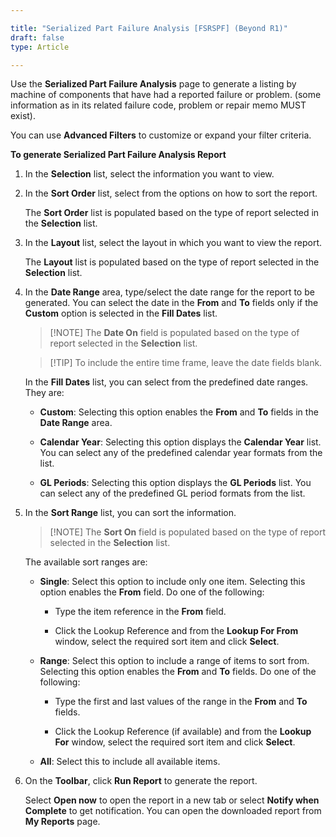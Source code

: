 ```yaml
---

title: "Serialized Part Failure Analysis [FSRSPF] (Beyond R1)"
draft: false
type: Article

---
```


Use the **Serialized Part Failure Analysis** page to generate a listing by machine of components that have had a reported failure or problem. (some information as in its related failure code, problem or repair memo MUST exist).

You can use **Advanced Filters** to customize or expand your filter criteria.


**To generate Serialized Part Failure Analysis Report**


1. In the **Selection** list, select the information you want to view.

2. In the **Sort Order** list, select from the options on how to sort the report.

    The **Sort Order** list is populated based on the type of report selected in the **Selection** list.

3. In the **Layout** list, select the layout in which you want to view the report.

    The **Layout** list is populated based on the type of report selected in the **Selection** list.

4. In the **Date Range** area, type/select the date range for the report to be generated. You can select the date in the **From** and **To** fields only if the **Custom** option is selected in the **Fill Dates** list.

    >[!NOTE] The **Date On** field is populated based on the type of report selected in the **Selection** list.

    >[!TIP] To include the entire time frame, leave the date fields blank.

    In the **Fill Dates** list, you can select from the predefined date ranges. They are:

    - **Custom**: Selecting this option enables the **From** and **To** fields in the **Date Range** area.

    - **Calendar Year**: Selecting this option displays the **Calendar Year** list. You can select any of the predefined calendar year formats from the list.

    - **GL Periods**: Selecting this option displays the **GL Periods** list. You can select any of the predefined GL period formats from the list.

5. In the **Sort Range** list, you can sort the information.

    >[!NOTE] The **Sort On** field is populated based on the type of report selected in the **Selection** list.

    The available sort ranges are:

    - **Single**: Select this option to include only one item. Selecting this option enables the **From** field. Do one of the following:

        - Type the item reference in the **From** field.

        - Click the Lookup Reference and from the **Lookup For From** window, select the required sort item and click **Select**.

    - **Range**: Select this option to include a range of items to sort from. Selecting this option enables the **From** and **To** fields. Do one of the following:

        - Type the first and last values of the range in the **From** and **To** fields.

        - Click the Lookup Reference (if available) and from the **Lookup For** window, select the required sort item and click **Select**.

    - **All**: Select this to include all available items.

6. On the **Toolbar**, click **Run Report** to generate the report.

    Select **Open now** to open the report in a new tab or select **Notify when Complete** to get notification. You can open the downloaded report from **My Reports** page.

​